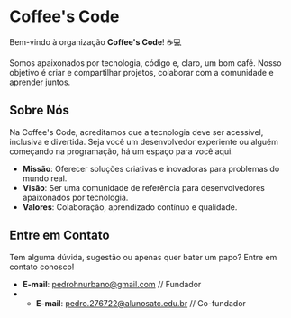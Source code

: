 # Coffee's Code

Bem-vindo à organização **Coffee's Code**! ☕💻

Somos apaixonados por tecnologia, código e, claro, um bom café. Nosso objetivo é criar e compartilhar projetos, colaborar com a comunidade e aprender juntos.

## Sobre Nós

Na Coffee's Code, acreditamos que a tecnologia deve ser acessível, inclusiva e divertida. Seja você um desenvolvedor experiente ou alguém começando na programação, há um espaço para você aqui.

- **Missão**: Oferecer soluções criativas e inovadoras para problemas do mundo real.
- **Visão**: Ser uma comunidade de referência para desenvolvedores apaixonados por tecnologia.
- **Valores**: Colaboração, aprendizado contínuo e qualidade.

<!--
## Projetos

Confira alguns dos nossos projetos em destaque:

- [Projeto 1](#) - Uma breve descrição do projeto.
- [Projeto 2](#) - Outro projeto interessante que estamos desenvolvendo.
- [Projeto 3](#) - E muitos outros ainda estão por vir!

## Como Contribuir

Adoraríamos sua ajuda para tornar nossos projetos ainda melhores. Veja como você pode contribuir:

1. Faça um fork de um dos nossos repositórios.
2. Crie uma branch para sua feature ou correção (`git checkout -b minha-feature`).
3. Envie um pull request com suas alterações.

Não se esqueça de ler nossos [Guias de Contribuição](#) para mais informações.
-->

## Entre em Contato

Tem alguma dúvida, sugestão ou apenas quer bater um papo? Entre em contato conosco!

- **E-mail**: pedrohnurbano@gmail.com // Fundador
- - **E-mail**: pedro.276722@alunosatc.edu.br // Co-fundador
